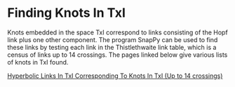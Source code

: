<html>
<body>

<h1>Finding Knots In TxI</h1>

<p>Knots embedded in the space TxI correspond to links consisting of the Hopf link plus one other component. The program SnapPy can be used to find these links by testing each link in the Thistlethwaite link table, which is a census of links up to 14 crossings. The pages linked below give various lists of knots in TxI found.</p>
  
<p><a href="https://rachelcampbell01.github.io/Testing/HyperbolicKnotsInTxI">Hyperbolic Links In TxI Corresponding To Knots In TxI (Up to 14 crossings)</a></p>

</body>
</html>
